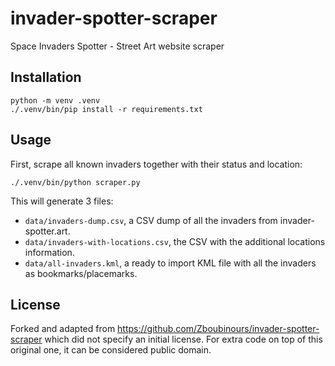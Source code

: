 invader-spotter-scraper
=======================

Space Invaders Spotter - Street Art website scraper


## Installation

```
python -m venv .venv
./.venv/bin/pip install -r requirements.txt
```


## Usage

First, scrape all known invaders together with their status and location:

```
./.venv/bin/python scraper.py
```

This will generate 3 files:
* `data/invaders-dump.csv`, a CSV dump of all the invaders from
    invader-spotter.art.
* `data/invaders-with-locations.csv`, the CSV with the additional locations
    information.
* `data/all-invaders.kml`, a ready to import KML file with all the invaders as
    bookmarks/placemarks.


## License

Forked and adapted from https://github.com/Zboubinours/invader-spotter-scraper
which did not specify an initial license. For extra code on top of this
original one, it can be considered public domain.
